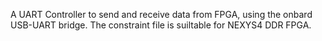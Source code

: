 A UART Controller to send and receive data from FPGA, using the onbard USB-UART bridge.
The constraint file is suiltable for NEXYS4 DDR FPGA.
